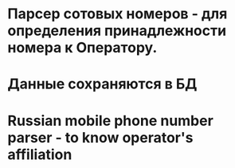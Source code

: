 # Парсер сотовых номеров  -  для определения принадлежности номера к Оператору.
# Данные сохраняются в БД
#
#
# Russian mobile phone number parser - to know operator's affiliation
#
